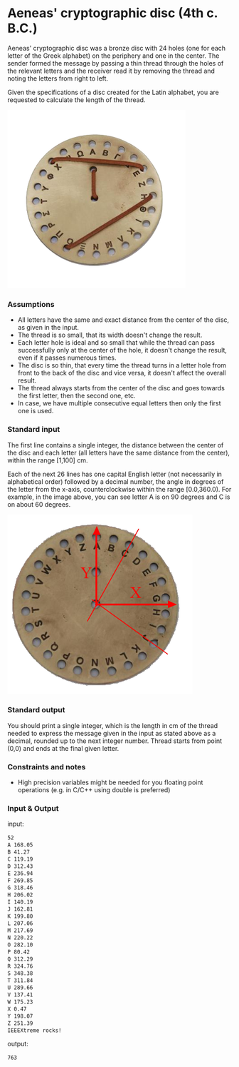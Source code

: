 # Aeneas' cryptographic disc (4th c. B.C.)

Aeneas' cryptographic disc was a bronze disc with 24 holes (one for each letter of the Greek alphabet) on the periphery and one in the center. The sender formed the message by passing a thin thread through the holes of the relevant letters and the receiver read it by removing the thread and noting the letters from right to left.

Given the specifications of a disc created for the Latin alphabet, you are requested to calculate the length of the thread.

![](fig1.png)

### Assumptions

* All letters have the same and exact distance from the center of the disc, as given in the input.
* The thread is so small, that its width doesn't change the result.
* Each letter hole is ideal and so small that while the thread can pass successfully only at the center of the hole, it doesn't change the result, even if it passes numerous times.
* The disc is so thin, that every time the thread turns in a letter hole from front to the back of the disc and vice versa, it doesn't affect the overall result.
* The thread always starts from the center of the disc and goes towards the first letter, then the second one, etc.
* In case, we have multiple consecutive equal letters then only the first one is used.

### Standard input

The first line contains a single integer, the distance between the center of the disc and each letter (all letters have the same distance from the center), within the range [1,100] cm.

Each of the next 26 lines has one capital English letter (not necessarily in alphabetical order) followed by a decimal number, the angle in degrees of the letter from the x-axis, counterclockwise within the range [0.0,360.0). For example, in the image above, you can see letter A is on 90 degrees and C is on about 60 degrees.

![](fig2.png)

### Standard output

You should print a single integer, which is the length in cm of the thread needed to express the message given in the input as stated above as a decimal, rounded up to the next integer number. Thread starts from point (0,0) and ends at the final given letter.

### Constraints and notes

* High precision variables might be needed for you floating point operations (e.g. in C/C++ using double is preferred)

### Input & Output

input:

```
52
A 168.05
B 41.27
C 119.19
D 312.43
E 236.94
F 269.85
G 318.46
H 206.02
I 140.19
J 162.81
K 199.80
L 207.06
M 217.69
N 220.22
O 282.10
P 80.42
Q 312.29
R 324.76
S 348.38
T 311.84
U 289.66
V 137.41
W 175.23
X 0.47
Y 198.07
Z 251.39
IEEEXtreme rocks!
```

output:

```
763
```